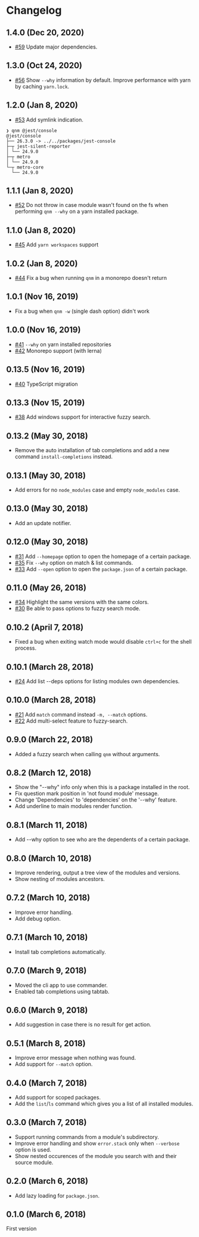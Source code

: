 # Changelog

## 1.4.0 (Dec 20, 2020)
* [#59](https://github.com/ranyitz/qnm/pull/59) Update major dependencies.

## 1.3.0 (Oct 24, 2020)
* [#56](https://github.com/ranyitz/qnm/pull/56) Show `--why` information by default. Improve performance with yarn by caching `yarn.lock`.

## 1.2.0 (Jan 8, 2020)
* [#53](https://github.com/ranyitz/qnm/pull/53) Add symlink indication.

```
❯ qnm @jest/console
@jest/console
├── 26.3.0 -> ../../packages/jest-console
├─┬ jest-silent-reporter
│ └── 24.9.0
├─┬ metro
│ └── 24.9.0
└─┬ metro-core
  └── 24.9.0
  ```

## 1.1.1 (Jan 8, 2020)
* [#52](https://github.com/ranyitz/qnm/pull/52) Do not throw in case module wasn't found on the fs when performing `qnm --why` on a yarn installed package.

## 1.1.0 (Jan 8, 2020)
* [#45](https://github.com/ranyitz/qnm/pull/45) Add `yarn workspaces` support

## 1.0.2 (Jan 8, 2020)
* [#44](https://github.com/ranyitz/qnm/pull/44) Fix a bug when running `qnm` in a monorepo doesn't return

## 1.0.1 (Nov 16, 2019)
* Fix a bug when `qnm -w` (single dash option) didn't work

## 1.0.0 (Nov 16, 2019)
* [#41](https://github.com/ranyitz/qnm/pull/41) `--why` on yarn installed repositories
* [#42](https://github.com/ranyitz/qnm/pull/42) Monorepo support (with lerna)

## 0.13.5 (Nov 16, 2019)
* [#40](https://github.com/ranyitz/qnm/pull/40) TypeScript migration

## 0.13.3 (Nov 15, 2019)
* [#38](https://github.com/ranyitz/qnm/pull/38) Add windows support for interactive fuzzy search.

## 0.13.2 (May 30, 2018)
* Remove the auto installation of tab completions and add a new command `install-completions` instead.

## 0.13.1 (May 30, 2018)
* Add errors for no `node_modules` case and empty `node_modules` case.

## 0.13.0 (May 30, 2018)
* Add an update notifier.

## 0.12.0 (May 30, 2018)
* [#31](https://github.com/ranyitz/qnm/pull/31) Add `--homepage` option to open the homepage of a certain package.
* [#35](https://github.com/ranyitz/qnm/pull/35) Fix `--why` option on match & list commands.
* [#33](https://github.com/ranyitz/qnm/pull/33) Add `--open` option to open the `package.json` of a certain package.

## 0.11.0 (May 26, 2018)
* [#34](https://github.com/ranyitz/qnm/pull/34) Highlight the same versions with the same colors.
* [#30](https://github.com/ranyitz/qnm/pull/30) Be able to pass options to fuzzy search mode.

## 0.10.2 (April 7, 2018)
* Fixed a bug when exiting watch mode would disable `ctrl+c` for the shell process.

## 0.10.1 (March 28, 2018)
* [#24](https://github.com/ranyitz/qnm/pull/24) Add list --deps options for listing modules own dependencies.

## 0.10.0 (March 28, 2018)
* [#21](https://github.com/ranyitz/qnm/pull/21) Add `match` command instead `-m, --match` options.
* [#22](https://github.com/ranyitz/qnm/pull/22) Add multi-select feature to fuzzy-search.

## 0.9.0 (March 22, 2018)
* Added a fuzzy search when calling `qnm` without arguments. 

## 0.8.2 (March 12, 2018)
* Show the "--why" info only when this is a package installed in the root.
* Fix question mark position in 'not found module' message.
* Change 'Dependencies' to 'dependencies' on the '--why' feature.
* Add underline to main modules render function.

## 0.8.1 (March 11, 2018)

* Add --why option to see who are the dependents of a certain package.

## 0.8.0 (March 10, 2018)

* Improve rendering, output a tree view of the modules and versions.
* Show nesting of modules ancestors.

## 0.7.2 (March 10, 2018)

* Improve error handling.
* Add debug option.

## 0.7.1 (March 10, 2018)

* Install tab completions automatically.

## 0.7.0 (March 9, 2018)

* Moved the cli app to use commander.
* Enabled tab completions using tabtab.

## 0.6.0 (March 9, 2018)

* Add suggestion in case there is no result for get action.

## 0.5.1 (March 8, 2018)

* Improve error message when nothing was found.
* Add support for `--match` option.

## 0.4.0 (March 7, 2018)

* Add support for scoped packages.
* Add the `list`/`ls` command which gives you a list of all installed modules.

## 0.3.0 (March 7, 2018)

* Support running commands from a module's subdirectory.
* Improve error handling and show `error.stack` only when `--verbose` option is used.
* Show nested occurences of the module you search with and their source module.

## 0.2.0 (March 6, 2018)

* Add lazy loading for `package.json`.

## 0.1.0 (March 6, 2018)

First version
